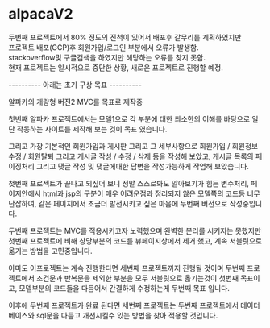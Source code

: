 # alpacaV2

두번째 프로젝트에서 80% 정도의 진척이 있어서 배포후 갈무리를 계획하였지만<br>
프로젝트 배포(GCP)후 회원가입/로그인 부분에서 오류가 발생함.<br>
stackoverflow및 구글검색을 하였지만 해당하는 오류를 찾지 못함.<br>
현재 프로젝트는 일시적으로 중단한 상황, 새로운 프로젝트로 진행할 예정.<br>

----------   아래는 초기 구상 목표   ----------

알파카의 개량형 버전2 MVC를 목표로 제작중

첫번째 알파카 프로젝트에서는 모델1으로 각 부분에 대한 최소한의 이해를 바탕으로
일단 작동하는 사이트를 제작해 보는 것이 목표 였습니다.

그리고 가장 기본적인 회원가입과 게시판 그리고 그 세부사항으로
회원가입 / 회원정보수정 / 회원탈퇴 그리고 게시글 작성 / 수정 / 삭제 등을 작성해 보았고,
게시글 목록의 페이징처리 그리고 댓글 작성 및 댓글에대한 답변을 작성가능하게 작업해 보았습니다.

첫번째 프로젝트가 끝나고 되짚어 보니 정말 스스로봐도 알아보기가 힘든 변수처리,
페이지안에서 html과 jsp의 구분이 매우 어려운점과 정리되지 않은 모델쪽의 코드등 너무 난잡하여,
같은 페이지에서 조금더 발전시키고 싶은 마음에 두번째 버전으로 작성중입니다.

두번째 프로젝트는
MVC를 적용시키고자 노력했으며
완벽한 분리를 시키지는 못했지만 첫번째 프로젝트에 비해 상당부분의 코드를 뷰페이지상에서 제거 했고,
계속 서블릿으로 옮기는 방법을 고민중입니다.

아마도 이프로젝트는 계속 진행한다면 세번째 프로젝트까지 진행될 것이며
두번째 프로젝트에서 조건문과 반복문을 제외한 부분을 모두 서블릿으로 옮기는것이 첫번째 목표이고,
모델부분의 코드들을 다듬어서 간결하게 수정하는게 두번째 목표 입니다.

이후에 두번째 프로젝트가 완료 된다면 세번째 프로젝트는
두번째 프로젝트에서 데이터베이스와 sql문을 다듬고 개선시킬수 있는 방법을 찾아 적용할 것입니다.
